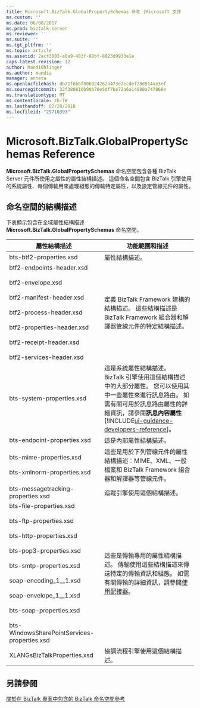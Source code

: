 ```yaml
---
title: Microsoft.BizTalk.GlobalPropertySchemas 參考 |Microsoft 文件
ms.custom: ''
ms.date: 06/08/2017
ms.prod: biztalk-server
ms.reviewer: ''
ms.suite: ''
ms.tgt_pltfrm: ''
ms.topic: article
ms.assetid: 2acf3083-a0a9-483f-88bf-8023d9933e1e
caps.latest.revision: 12
author: MandiOhlinger
ms.author: mandia
manager: anneta
ms.openlocfilehash: db71f6bbf80b924262a473e7ecdef28d914ae3ef
ms.sourcegitcommit: 32f380810b90b70e5df7be72a6a14988a747868e
ms.translationtype: MT
ms.contentlocale: zh-TW
ms.lasthandoff: 02/28/2018
ms.locfileid: "29710393"
---
```

# <a name="microsoftbiztalkglobalpropertyschemas-reference"></a>Microsoft.BizTalk.GlobalPropertySchemas Reference
**Microsoft.BizTalk.GlobalPropertySchemas** 命名空間包含各種 BizTalk Server 元件所使用之屬性的屬性結構描述。 這個命名空間包含 BizTalk 引擎使用的系統屬性、每個傳輸用來處理組態的傳輸特定屬性，以及設定管線元件的屬性。  

## <a name="namespace-schemas"></a>命名空間的結構描述  

 下表顯示包含在全域屬性結構描述 **Microsoft.BizTalk.GlobalPropertySchemas** 命名空間。  
  
|屬性結構描述|功能範圍和描述|  
|---------------------|----------------------------------|  
|bts-btf2-properties.xsd|屬性結構描述。|  
|btf2-endpoints-header.xsd<br /><br /> btf2-envelope.xsd<br /><br /> btf2-manifest-header.xsd<br /><br /> btf2-process-header.xsd<br /><br /> btf2-properties-header.xsd<br /><br /> btf2-receipt-header.xsd<br /><br /> btf2-services-header.xsd|定義 BizTalk Framework 建構的結構描述。 這些結構描述是 BizTalk Framework 組合器和解譯器管線元件的特定結構描述。|  
|bts-system-properties.xsd|這是系統屬性結構描述。 BizTalk 引擎使用這個結構描述中的大部分屬性。 您可以使用其中一些屬性來進行訊息路由。 如需有關可用於訊息路由屬性的詳細資訊，請參閱**訊息內容屬性** [!INCLUDE[ui-guidance-developers-reference](../includes/ui-guidance-developers-reference.md)]。|  
|bts-endpoint-properties.xsd|這是內部屬性結構描述。|  
|bts-mime-properties.xsd<br /><br /> bts-xmlnorm-properties.xsd|這些是用於下列管線元件的屬性結構描述：MIME、XML、一般檔案和 BizTalk Framework 組合器和解譯器等管線元件。|  
|bts-messagetracking-properties.xsd|追蹤引擎使用這個結構描述。|  
|bts-file-properties.xsd<br /><br /> bts-ftp-properties.xsd<br /><br /> bts-http-properties.xsd<br /><br /> bts-pop3-properties.xsd<br /><br /> bts-smtp-properties.xsd<br /><br /> soap-encoding_1__1.xsd<br /><br /> soap-envelope_1__1.xsd<br /><br /> bts-soap-properties.xsd<br /><br /> bts-WindowsSharePointServices-properties.xsd|這些是傳輸專用的屬性結構描述。 傳輸使用這些結構描述來傳送特定的傳輸資訊和組態。 如需有關傳輸的詳細資訊，請參閱[使用配接器](../core/using-adapters.md)。|  
|XLANGsBizTalkProperties.xsd|協調流程引擎使用這個結構描述。|  
  
## <a name="see-also"></a>另請參閱  
 [關於在 BizTalk 專案中包含的 BizTalk 命名空間參考](../core/about-biztalk-namespace-references-included-in-biztalk-projects.md)